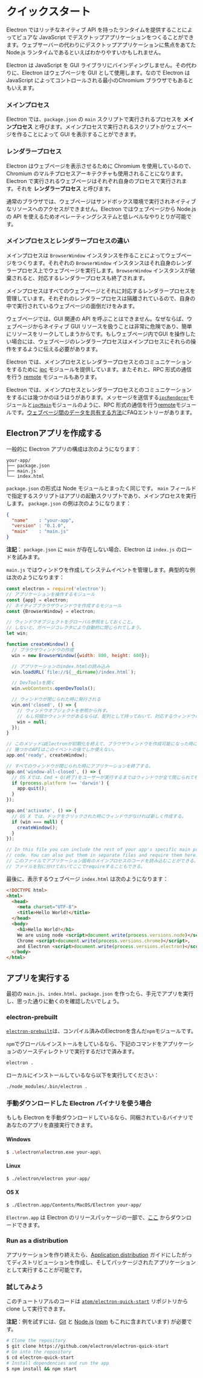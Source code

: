 # クイックスタート

Electron ではリッチなネイティブ API を持ったランタイムを提供することによってピュアな JavaScript でデスクトップアプリケーションをつくることができます。ウェブサーバーの代わりにデスクトップアプリケーションに焦点をあてた Node.js ランタイムであるといえばわかりやすいかもしれません。

Electron は JavaScript を GUI ライブラリにバインディングしません。その代わりに、Electron はウェブページを GUI として使用します。なので Electron は JavaScript によってコントロールされる最小のChromium ブラウザでもあるともいえます。

### メインプロセス

Electron では、`package.json` の `main` スクリプトで実行されるプロセスを __メインプロセス__ と呼びます。メインプロセスで実行されるスクリプトがウェブページを作ることによって GUI を表示することができます。

### レンダラープロセス

Electron はウェブページを表示させるために Chromium を使用しているので、Chromium のマルチプロセスアーキテクチャも使用されることになります。Electron で実行されるウェブページはそれぞれ自身のプロセスで実行されます。それを __レンダラープロセス__ と呼びます。

通常のブラウザでは、ウェブページはサンドボックス環境で実行されネイティブなリソースへのアクセスができません。Electron ではウェブページから Node.js の API を使えるためオペレーティングシステムと低レベルなやりとりが可能です。

### メインプロセスとレンダラープロセスの違い

メインプロセスは `BrowserWindow` インスタンスを作ることによってウェブページをつくります。それぞれの `BrowserWindow` インスタンスはそれ自身のレンダラープロセス上でウェブページを実行します。`BrowserWindow` インスタンスが破棄されると、対応するレンダラープロセスも終了されます。

メインプロセスはすべてのウェブページとそれに対応するレンダラープロセスを管理しています。それぞれのレンダラープロセスは隔離されているので、自身の中で実行されているウェブページの面倒だけをみます。

ウェブページでは、GUI 関連の API を呼ぶことはできません。なぜならば、ウェブページからネイティブ GUI リソースを扱うことは非常に危険であり、簡単にリソースをリークしてしまうからです。もしウェブページ内でGUI を操作したい場合には、ウェブページのレンダラープロセスはメインプロセスにそれらの操作をするように伝える必要があります。

Electron では、メインプロセスとレンダラープロセスとのコミュニケーションをするために [ipc](../api/ipc-renderer.md) モジュールを提供しています。またそれと、RPC 形式の通信を行う [remote](../api/remote.md) モジュールもあります。

Electron では、メインプロセスとレンダラープロセスとのコミュニケーションをするには幾つかのほうほうがあります。メッセージを送信する[`ipcRenderer`](../api/ipc-renderer.md)モジュールと[`ipcMain`](../api/ipc-main.md)モジュールのように、RPC 形式の通信を行う[remote](../api/remote.md)モジュールです。[ウェブページ間のデータを共有する方法][share-data]にFAQエントリーがあります。

## Electronアプリを作成する

一般的に Electron アプリの構成は次のようになります：

```text
your-app/
├── package.json
├── main.js
└── index.html
```

`package.json` の形式は Node モジュールとまったく同じです。 `main` フィールドで指定するスクリプトはアプリの起動スクリプトであり、メインプロセスを実行します。 `package.json` の例は次のようになります：

```json
{
  "name"    : "your-app",
  "version" : "0.1.0",
  "main"    : "main.js"
}
```

__注記__： `package.json` に `main` が存在しない場合、Electron は `index.js` のロードを試みます。

`main.js` ではウィンドウを作成してシステムイベントを管理します。典型的な例は次のようになります：

```javascript
const electron = require('electron');
// アプリケーションを操作するモジュール
const {app} = electron;
// ネイティブブラウザウィンドウを作成するモジュール
const {BrowserWindow} = electron;

// ウィンドウオブジェクトをグローバル参照をしておくこと。
// しないと、ガベージコレクタにより自動的に閉じられてしまう。
let win;

function createWindow() {
  // ブラウザウィンドウの作成
  win = new BrowserWindow({width: 800, height: 600});

  // アプリケーションのindex.htmlの読み込み
  win.loadURL(`file://${__dirname}/index.html`);

  // DevToolsを開く
  win.webContents.openDevTools();

  // ウィンドウが閉じられた時に発行される
  win.on('closed', () => {
	// ウィンドウオブジェクトを参照から外す。
	// もし何個かウィンドウがあるならば、配列として持っておいて、対応するウィンドウのオブジェクトを消去するべき。
    win = null;
  });
}

// このメソッドはElectronが初期化を終えて、ブラウザウィンドウを作成可能になった時に呼び出される。
// 幾つかのAPIはこのイベントの後でしか使えない。
app.on('ready', createWindow);

// すべてのウィンドウが閉じられた時にアプリケーションを終了する。
app.on('window-all-closed', () => {
  // OS Xでは、Cmd + Q(終了)をユーザーが実行するまではウィンドウが全て閉じられても終了しないでおく。
  if (process.platform !== 'darwin') {
    app.quit();
  }
});

app.on('activate', () => {
  // OS X では、ドックをクリックされた時にウィンドウがなければ新しく作成する。
  if (win === null) {
    createWindow();
  }
});

// In this file you can include the rest of your app's specific main process
// code. You can also put them in separate files and require them here.
// このファイルでアプリケーション固有のメインプロセスのコードを読み込むことができる。
// ファイルを別に分けておいてここでrequireすることもできる。
```

最後に、表示するウェブページ `index.html` は次のようになります：

```html
<!DOCTYPE html>
<html>
  <head>
    <meta charset="UTF-8">
    <title>Hello World!</title>
  </head>
  <body>
    <h1>Hello World!</h1>
    We are using node <script>document.write(process.versions.node)</script>,
    Chrome <script>document.write(process.versions.chrome)</script>,
    and Electron <script>document.write(process.versions.electron)</script>.
  </body>
</html>
```

## アプリを実行する

最初の `main.js`、`index.html`、`package.json` を作ったら、手元でアプリを実行し、思った通りに動くのを確認したいでしょう。

### electron-prebuilt

[`electron-prebuilt`](https://github.com/electron-userland/electron-prebuilt)は、コンパイル済みのElectronを含んだ`npm`モジュールです。

`npm`でグローバルインストールをしているなら、下記のコマンドをアプリケーションのソースディレクトリで実行するだけで済みます。

```bash
electron .
```

ローカルにインストールしているなら以下を実行してください：

```bash
./node_modules/.bin/electron .
```

### 手動ダウンロードした Electron バイナリを使う場合

もしも Electron を手動ダウンロードしているなら、同梱されているバイナリであなたのアプリを直接実行できます。

#### Windows

```bash
$ .\electron\electron.exe your-app\
```

#### Linux

```bash
$ ./electron/electron your-app/
```

#### OS X

```bash
$ ./Electron.app/Contents/MacOS/Electron your-app/
```

`Electron.app` は Electron のリリースパッケージの一部で、[ここ](https://github.com/electron/electron/releases) からダウンロードできます。

### Run as a distribution

アプリケーションを作り終えたら、[Application distribution](./application-distribution.md) ガイドにしたがってディストリビューションを作成し、そしてパッケージされたアプリケーションとして実行することが可能です。

### 試してみよう

このチュートリアルのコードは [`atom/electron-quick-start`](https://github.com/electron/electron-quick-start) リポジトリから clone して実行できます。

**注記**：例を試すには、[Git](https://git-scm.com) と [Node.js](https://nodejs.org/en/download/) ([npm](https://npmjs.org) もこれに含まれています) が必要です。

```bash
# Clone the repository
$ git clone https://github.com/electron/electron-quick-start
# Go into the repository
$ cd electron-quick-start
# Install dependencies and run the app
$ npm install && npm start
```

[share-data]: ../faq/electron-faq.md#how-to-share-data-between-web-pages
